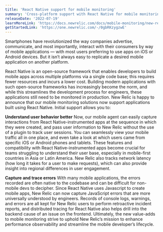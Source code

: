 ```yaml
---
title: 'React Native support for mobile monitoring'
summary: 'Cross-platform support with React Native for mobile monitoring'
releaseDate: '2022-07-19'
learnMoreLink: 'https://docs.newrelic.com/docs/mobile-monitoring/new-relic-monitoring-react-native/monitor-your-react-native-application'
getStartedLink: 'https://one.newrelic.com/-/0gbRKzygzwE'
---
```


Smartphones have revolutionized the way companies advertise, communicate, and most importantly, interact with their consumers by way of mobile applications — with most users preferring to use apps on iOS or Android devices. But it isn’t always easy to replicate a desired mobile application on another platform.

React Native is an open-source framework that enables developers to build mobile apps across multiple platforms via a single code base; this requires fewer resources and incurs a lower cost. Building modern applications with such open-source frameworks has increasingly become the norm, and while this streamlines the development process for engineers, these applications still need to be monitored in production. New Relic is happy to announce that our mobile monitoring solutions now support applications built using React Native. Initial support allows you to:

**Understand user behavior better**
Now, our mobile agent can easily capture interactions from React Native-instrumented apps at the sequence in which they were created, and pass user information to New Relic without the use of a plugin to track user sessions. You can seamlessly view your mobile traffic all in one place, and even take a look at which users came from specific iOS or Android phones and tablets. These features and compatibility with React Native-instrumented apps become crucial for teams struggling to understand their user base, especially in mobile-first countries in Asia or Latin America. New Relic also tracks network latency (how long it takes for a user to make requests), which can also provide insight into regional differences in user engagement.

**Capture and trace errors**
With many mobile applications, the errors recorded are often native to the codebase and can be difficult for non-mobile devs to decipher. Since React Native uses Javascript to create mobile apps, New Relic can now capture JavaScript errors that are more universally understood by engineers. Records of console logs, warnings, and errors are all kept for New Relic users to perform retroactive incident reports, and distributed tracing for React Native also helps drill into the backend cause of an issue on the frontend. Ultimately, the new value-adds to mobile monitoring strive to uphold New Relic’s mission to enhance performance observability and streamline the mobile developer’s lifecycle.
